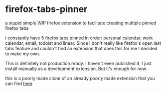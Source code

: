 # firefox-tabs-pinner

a stupid simple WIP firefox extension to facilitate creating multiple pinned firefox tabs

I constantly have 5 firefox tabs pinned in order: personal calendar, work calendar, email, todoist and linear. Since I don't really like firefox's open last tabs feature and couldn't find an extension that does this for me I decided to make my own.

 This is definitely not production ready. I haven't even published it, I just install manually as a development extension. But it's enough for now.

this is a poorly made clone of an already poorly made extension that you can find [here](https://github.com/brunobmello25/chrome-tabs-pinner)

